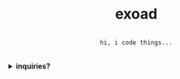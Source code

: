 <h1 align="center">exoad</h1>

<div align="center">

```

hi, i code things...

```

</div>

<br>

<details>
<summary>
<strong>inquiries?</strong>
</summary>

if you have inquiries regarding my software, give me a forward through my discord server: [link](https://discord.gg/PbJQRT9zQ8)

</details>